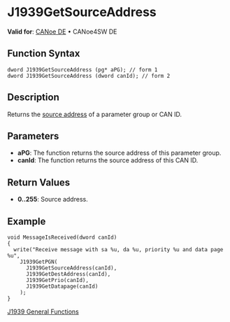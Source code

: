 # J1939GetSourceAddress

**Valid for**: [CANoe DE](../../../Shared/FeatureAvailability.md) • CANoe4SW DE

## Function Syntax

```plaintext
dword J1939GetSourceAddress (pg* aPG); // form 1
dword J1939GetSourceAddress (dword canId); // form 2
```

## Description

Returns the [source address](../../../CANoeCANalyzer/J1939/j1939basics/j1939PGandPGN.md) of a parameter group or CAN ID.

## Parameters

- **aPG**: The function returns the source address of this parameter group.
- **canId**: The function returns the source address of this CAN ID.

## Return Values

- **0..255**: Source address.

## Example

```plaintext
void MessageIsReceived(dword canId)
{
  write("Receive message with sa %u, da %u, priority %u and data page %u",
    J1939GetPGN(
      J1939GetSourceAddress(canId),
      J1939GetDestAddress(canId),
      J1939GetPrio(canId),
      J1939GetDatapage(canId)
    );
}
```

[J1939 General Functions](../CAPLfunctionsJ1939Overview.md#General)
